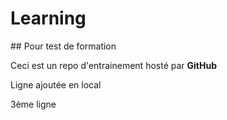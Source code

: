 # Learning

## Pour test de formation

Ceci est un repo d'entrainement hosté par **GitHub**


Ligne ajoutée en local


3ème ligne
